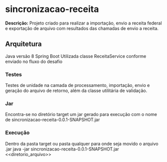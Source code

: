 # **sincronizacao-receita**

**Descrição:** Projeto criado para realizar a importação, envio a receita federal e exportação de arquivo com resultados das chamadas de envio a receita.

## **Arquitetura**
Java versão 8
Spring Boot
Utilizada classe ReceitaService conforme enviado no fluxo do desafio

### **Testes**
Testes de unidade na camada de processamento, importação, envio e geração do arquivo de retorno, além da classe utilitária de validação.

### **Jar**
Encontra-se no diretório target um jar gerado para execução com o nome de sincronizacao-receita-0.0.1-SNAPSHOT.jar

### **Execução**
Dentro da pasta target ou pasta qualquer para onde seja movido o arquivo .jar
java -jar sincronizacao-receita-0.0.1-SNAPSHOT.jar <<diretorio_arquivo>>